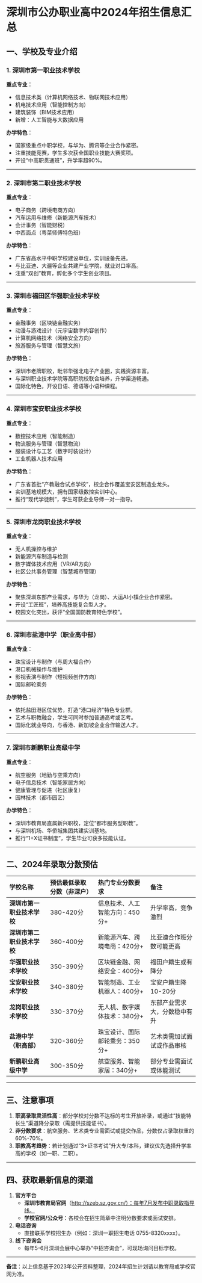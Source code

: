 # **深圳市公办职业高中2024年招生信息汇总**

## **一、学校及专业介绍**

### **1. 深圳市第一职业技术学校**

**重点专业**：

- 信息技术类（计算机网络技术、物联网技术应用）
- 机电技术应用（智能控制方向）
- 建筑装饰（BIM技术应用）
- 新增：人工智能与大数据应用

**办学特色**：

- 国家级重点中职学校，与华为、腾讯等企业合作紧密。
- 注重技能竞赛，学生多次获全国职业技能大赛奖项。
- 开设“中高职贯通班”，升学率超90%。

------

### **2. 深圳市第二职业技术学校**

**重点专业**：

- 电子商务（跨境电商方向）
- 汽车运用与维修（新能源汽车技术）
- 会计事务（智能财税）
- 中西面点（粤菜师傅特色班）

**办学特色**：

- 广东省高水平中职学校建设单位，实训设备先进。
- 与比亚迪、大疆等企业共建产业学院，就业对口率高。
- 注重“双创”教育，孵化多个学生创业项目。

------

### **3. 深圳市福田区华强职业技术学校**

**重点专业**：

- 金融事务（区块链金融实务）
- 动漫与游戏设计（元宇宙数字内容创作）
- 计算机网络技术（网络安全方向）
- 旅游服务与管理（智慧文旅）

**办学特色**：

- 深圳市老牌职校，毗邻华强北电子产业圈，实践资源丰富。
- 与深圳职业技术学院等高职院校联合培养，升学渠道畅通。
- 国际化特色，开设日语、德语等小语种课程。

------

### **4. 深圳市宝安职业技术学校**

**重点专业**：

- 数控技术应用（智能制造）
- 物流服务与管理（智慧物流）
- 服装设计与工艺（数字时装设计）
- 工业机器人技术应用

**办学特色**：

- 广东省首批“产教融合试点学校”，校企合作覆盖宝安区制造业龙头。
- 实训基地规模大，拥有国家级数控实训中心。
- 推行“现代学徒制”，学生可获企业导师一对一指导。

------

### **5. 深圳市龙岗职业技术学校**

**重点专业**：

- 无人机操控与维护
- 新能源汽车制造与检测
- 数字媒体技术应用（VR/AR方向）
- 社区公共事务管理（智慧城市管理）

**办学特色**：

- 聚焦深圳东部产业需求，与华为（龙岗）、大运AI小镇企业合作紧密。
- 开设“工匠班”，培养高技能复合型人才。
- 校园文化突出，获评“全国国防教育特色学校”。

------

### **6. 深圳市盐港中学（职业高中部）**

**重点专业**：

- 珠宝设计与制作（与周大福合作）
- 港口机械操作与维护
- 影视表演与制作（短视频创作方向）
- 国际邮轮乘务

**办学特色**：

- 依托盐田港区位优势，打造“港口经济”特色专业群。
- 艺术与职教融合，学生可同时参加普通高考或艺考。
- 国际化就业导向，与香港、新加坡企业合作输送人才。

------

### **7. 深圳市新鹏职业高级中学**

**重点专业**：

- 航空服务（地勤与空乘方向）
- 电子信息技术（智能家居方向）
- 健康管理与促进（社区康复）
- 园林技术（都市园艺）

**办学特色**：

- 深圳市教育局直属新兴职校，定位“都市服务型职教”。
- 与深圳机场、华侨城集团共建实训基地。
- 推行“1+X证书制度”，学生毕业可获多技能认证。

------

## **二、2024年录取分数预估**

| **学校名称**               | **预估最低录取分数（非深户）** | **热门专业分数要求**           | **备注**                     |
| :------------------------- | :----------------------------- | :----------------------------- | :--------------------------- |
| **深圳市第一职业技术学校** | 380-420分                      | 信息技术、人工智能方向：450分+ | 升学率高，竞争激烈           |
| **深圳市第二职业技术学校** | 360-400分                      | 新能源汽车、跨境电商：420分+   | 比亚迪合作班分数可能更高     |
| **华强职业技术学校**       | 350-390分                      | 区块链金融、网络安全：400分+   | 福田户籍生或有降分           |
| **宝安职业技术学校**       | 340-380分                      | 智能制造、工业机器人：400分+   | 宝安户籍生降10-20分          |
| **龙岗职业技术学校**       | 330-370分                      | 无人机、数字媒体技术：380分+   | 东部产业需求大，分数稳中有升 |
| **盐港中学（职高部）**     | 320-360分                      | 珠宝设计、国际邮轮乘务：350分+ | 艺术类需加试面试或作品审核   |
| **新鹏职业高级中学**       | 300-350分                      | 航空服务、智能家居：340分+     | 部分专业需面试或体能测试     |

------

## **三、注意事项**

1. **职高录取灵活性高**：部分学校对分数不达标的考生开放补录，或通过“技能特长生”渠道降分录取（需提供技能证书）。
2. **非分数要求**：航空服务、艺术类专业需面试或提交作品，分数仅占录取权重的60%-70%。
3. **职教高考趋势**：若计划通过“3+证书考试”升大专/本科，建议优先选择升学率高的学校（如一职、二职）。

------

## **四、获取最新信息的渠道**

1. **官方平台**
   - **深圳市教育局官网**（http://szeb.sz.gov.cn/）：每年7月发布中职录取指导线。
   - **学校官网/公众号**：各校会在招生简章中注明分数要求或面试安排。
2. **电话咨询**
   - 直接联系学校招生办（例如：深圳一职招生电话 0755-8320xxxx）。
3. **线下咨询会**
   - 每年5-6月深圳会展中心举办“中招咨询会”，可现场询问目标学校。

------

**备注**：以上信息基于2023年公开资料整理，2024年招生计划请以教育局或学校官网为准。